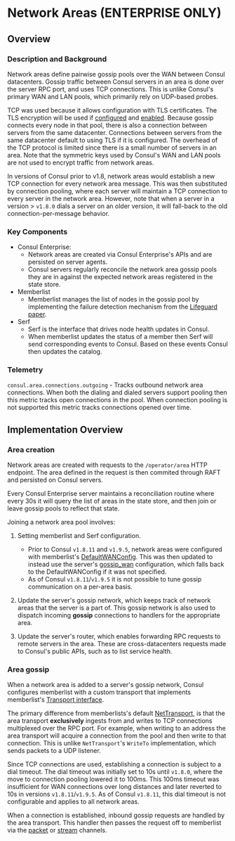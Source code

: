 # Network Areas (ENTERPRISE ONLY)

## Overview

### Description and Background
Network areas define pairwise gossip pools over the WAN between Consul datacenters. Gossip traffic between Consul servers in an area is done over the server RPC port, and uses TCP connections. This is unlike Consul's primary WAN and LAN pools, which primarily rely on UDP-based probes. 

TCP was used because it allows configuration with TLS certificates. The TLS encryption will be used if [configured](https://www.consul.io/docs/security/encryption#rpc-encryption-with-tls) and [enabled](https://www.consul.io/api-docs/operator/area#usetls). Because gossip connects every node in that pool, there is also a connection between servers from the same datacenter. Connections between servers from the same datacenter default to using TLS if it is configured. The overhead of the TCP protocol is limited since there is a small number of servers in an area. Note that the symmetric keys used by Consul's WAN and LAN pools are not used to encrypt traffic from network areas.

In versions of Consul prior to v1.8, network areas would establish a new TCP connection for every network area message. This was then substituted by connection pooling, where each server will maintain a TCP connection to every server in the network area. However, note that when a server in a version > `v1.8.0` dials a server on an older version, it will fall-back to the old connection-per-message behavior.


### Key Components
* Consul Enterprise:
  * Network areas are created via Consul Enterprise's APIs and are persisted on server agents. 
  * Consul servers regularly reconcile the network area gossip pools they are in against the expected network areas registered in the state store.
* Memberlist
  * Memberlist manages the list of nodes in the gossip pool by implementing the failure detection mechanism from the [Lifeguard paper](https://arxiv.org/pdf/1707.00788.pdf).
* Serf
  * Serf is the interface that drives node health updates in Consul.
  * When memberlist updates the status of a member then Serf will send corresponding events to Consul. Based on these events Consul then updates the catalog. 


### Telemetry

`consul.area.connections.outgoing` - Tracks outbound network area connections. When both the dialing and dialed servers support pooling then this metric tracks open connections in the pool. When connection pooling is not supported this metric tracks connections opened over time.


## Implementation Overview

### Area creation
Network areas are created with requests to the `/operator/area` HTTP endpoint. The area defined in the request is then commited through RAFT and persisted on Consul servers.

Every Consul Enterprise server maintains a reconciliation routine where every 30s it will query the list of areas in the state store, and then join or leave gossip pools to reflect that state.

Joining a network area pool involves:
1. Setting memberlist and Serf configuration. 
   * Prior to Consul `v1.8.11` and `v1.9.5`, network areas were configured with memberlist's [DefaultWANConfig](https://github.com/hashicorp/memberlist/blob/838073fef1a4e1f6cb702a57a8075304098b1c31/config.go#L315). This was then updated to instead use the server's [gossip_wan](https://www.consul.io/docs/agent/config/agent-config-files#gossip_wan) configuration, which falls back to the DefaultWANConfig if it was not specified. 
   * As of Consul `v1.8.11`/`v1.9.5` it is not possible to tune gossip communication on a per-area basis.

2. Update the server's gossip network, which keeps track of network areas that the server is a part of. This gossip network is also used to dispatch incoming **gossip** connections to handlers for the appropriate area.

3. Update the server's router, which enables forwarding RPC requests to remote servers in the area. These are cross-datacenters requests made to Consul's public APIs, such as to list service health.


### Area gossip

When a network area is added to a server's gossip network, Consul configures memberlist with a custom transport that implements memberlist's [Transport interface](https://github.com/hashicorp/memberlist/blob/619135cdd9e5dda8c12f8ceef39bdade4f5899b6/transport.go#L28). 

The primary difference from memberlists's default [NetTransport](https://github.com/hashicorp/memberlist/blob/619135cdd9e5dda8c12f8ceef39bdade4f5899b6/net_transport.go#L42), is that the area transport **exclusively** ingests from and writes to TCP connections multiplexed over the RPC port. For example, when writing to an address the area transport will acquire a connection from the pool and then write to that connection. This is unlike `NetTransport`'s `WriteTo` implementation, which sends packets to a UDP listener. 

Since TCP connections are used, establishing a connection is subject to a dial timeout. The dial timeout was initially set to 10s until `v1.8.0`, where the move to connection pooling lowered it to 100ms. This 100ms timeout was insufficient for WAN connections over long distances and later reverted to 10s in versions `v1.8.11`/`v1.9.5`.  As of Consul `v1.8.11`, this dial timeout is not configurable and applies to all network areas.

When a connection is established, inbound gossip requests are handled by the area transport. This handler then passes the request off to memberlist via the [packet](https://github.com/hashicorp/memberlist/blob/838073fef1a4e1f6cb702a57a8075304098b1c31/transport.go#L49) or [stream](https://github.com/hashicorp/memberlist/blob/838073fef1a4e1f6cb702a57a8075304098b1c31/transport.go#L61) channels.
